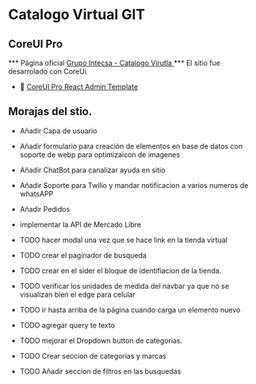 # Catalogo Virtual GIT

## CoreUI Pro

*** Página oficial  [Grupo Intecsa - Catalogo Virutla ](https://itamx.com) ***
El sitio fue desarrolado con CoreUi

* 💪  [CoreUI Pro React Admin Template](https://coreui.io/pro/react)

## Morajas del stio.

* Añadir Capa de usuario
* Añadir formulario para creaciòn de elementos en base de datos con soporte de webp para optimizaicon de imagenes
* Añadir ChatBot para canalizar ayuda en sitio 
* Añadir Soporte para Twilio y mandar notificacion a varios numeros de whatsAPP
* Añadir Pedidos
* implementar la API de Mercado Libre



* TODO hacer modal una vez que se hace link en la tienda virtual
* TODO crear el paginador de busqueda
* TODO crear en el sider el bloque de identifiacion de la tienda.
* TODO verificar los unidades de medida del navbar ya que no se visualizan bien el edge para celular
* TODO ir hasta arriba de la página cuando carga un elemento nuevo
* TODO agregar query te texto
* TODO mejorar el Dropdown button de categorias. 
* TODO Crear seccion de categorias y marcas
* TODO Añadir seccion de filtros en las busquedas 


